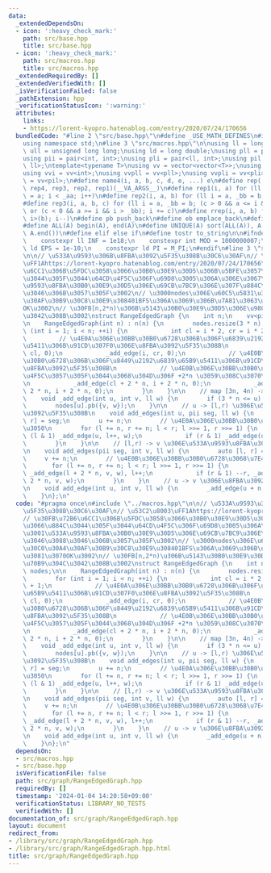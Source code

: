 ```yaml
---
data:
  _extendedDependsOn:
  - icon: ':heavy_check_mark:'
    path: src/base.hpp
    title: src/base.hpp
  - icon: ':heavy_check_mark:'
    path: src/macros.hpp
    title: src/macros.hpp
  _extendedRequiredBy: []
  _extendedVerifiedWith: []
  _isVerificationFailed: false
  _pathExtension: hpp
  _verificationStatusIcon: ':warning:'
  attributes:
    links:
    - https://lorent-kyopro.hatenablog.com/entry/2020/07/24/170656
  bundledCode: "#line 2 \"src/base.hpp\"\n#define _USE_MATH_DEFINES\n#include <bits/stdc++.h>\n\
    using namespace std;\n#line 3 \"src/macros.hpp\"\n\nusing ll = long long;\nusing\
    \ ull = unsigned long long;\nusing ld = long double;\nusing pll = pair<ll, ll>;\n\
    using pii = pair<int, int>;\nusing pli = pair<ll, int>;\nusing pil = pair<int,\
    \ ll>;\ntemplate<typename T>\nusing vv = vector<vector<T>>;\nusing vvl = vv<ll>;\n\
    using vvi = vv<int>;\nusing vvpll = vv<pll>;\nusing vvpli = vv<pli>;\nusing vvpil\
    \ = vv<pil>;\n#define name4(i, a, b, c, d, e, ...) e\n#define rep(...) name4(__VA_ARGS__,\
    \ rep4, rep3, rep2, rep1)(__VA_ARGS__)\n#define rep1(i, a) for (ll i = 0, _aa\
    \ = a; i < _aa; i++)\n#define rep2(i, a, b) for (ll i = a, _bb = b; i < _bb; i++)\n\
    #define rep3(i, a, b, c) for (ll i = a, _bb = b; (c > 0 && a <= i && i < _bb)\
    \ or (c < 0 && a >= i && i > _bb); i += c)\n#define rrep(i, a, b) for (ll i=(a);\
    \ i>(b); i--)\n#define pb push_back\n#define eb emplace_back\n#define mkp make_pair\n\
    #define ALL(A) begin(A), end(A)\n#define UNIQUE(A) sort(ALL(A)), A.erase(unique(ALL(A)),\
    \ A.end())\n#define elif else if\n#define tostr to_string\n\n#ifndef CONSTANTS\n\
    \    constexpr ll INF = 1e18;\n    constexpr int MOD = 1000000007;\n    constexpr\
    \ ld EPS = 1e-10;\n    constexpr ld PI = M_PI;\n#endif\n#line 3 \"src/graph/RangeEdgedGraph.hpp\"\
    \n\n// \u533A\u9593\u306B\u8FBA\u3092\u5F35\u308B\u30C6\u30AF\n// \u53C2\u8003\
    \uFF1Ahttps://lorent-kyopro.hatenablog.com/entry/2020/07/24/170656\n// \u30FB\u72B6\
    \u6CC1\u306B\u5FDC\u3058\u3066\u30B0\u30E9\u30D5\u306B\u5BFE\u3057\u3066\u884C\
    \u3044\u305F\u3044\u64CD\u4F5C\u306F\u69D8\u3005\u306A\u306E\u3067\u3001\u533A\
    \u9593\u8FBA\u30B0\u30E9\u30D5\u306E\u69CB\u7BC9\u306E\u307F\u884C\u3046\u3088\
    \u3046\u306B\u3057\u305F\u3002\n// \u3000nodes\u306E\u60C5\u5831\u3092\u30C0\u30A4\
    \u30AF\u30B9\u30C8\u30E9\u308401BFS\u306A\u3069\u306B\u7A81\u3063\u8FBC\u3081\u3070\
    OK\u3002\n// \u30FB[n,2*n)\u306B\u5143\u30B0\u30E9\u30D5\u306E\u9802\u70B9\u304C\
    \u3042\u308B\u3002\nstruct RangeEdgedGraph {\n    int n;\n    vv<pil> nodes;\n\
    \n    RangeEdgedGraph(int n) : n(n) {\n        nodes.resize(3 * n);\n        for\
    \ (int i = 1; i < n; ++i) {\n            int cl = i * 2, cr = i * 2 + 1;\n   \
    \         // \u4E0A\u306E\u30BB\u30B0\u6728\u306B\u306F\u6839\u2192\u8449\u65B9\
    \u5411\u306B\u91CD\u307F0\u306E\u8FBA\u3092\u5F35\u308B\n            _add_edge(i,\
    \ cl, 0);\n            _add_edge(i, cr, 0);\n            // \u4E0B\u306E\u30BB\
    \u30B0\u6728\u306B\u306F\u8449\u2192\u6839\u65B9\u5411\u306B\u91CD\u307F0\u306E\
    \u8FBA\u3092\u5F35\u308B\n            // \u4E0B\u306E\u30BB\u30B0\u6728\u3092\u64CD\
    \u4F5C\u3057\u305F\u3044\u3068\u304D\u306F +2*n \u3059\u308C\u3070\u3088\u3044\
    \n            _add_edge(cl + 2 * n, i + 2 * n, 0);\n            _add_edge(cr +\
    \ 2 * n, i + 2 * n, 0);\n        }\n    }\n\n    // map [3n, 4n) -> [n, 2n)\n\
    \    void _add_edge(int u, int v, ll w) {\n        if (3 * n <= u) u -= 2 * n;\n\
    \        nodes[u].pb({v, w});\n    }\n\n    // u -> [l,r) \u306E\u533A\u9593\u8FBA\
    \u3092\u5F35\u308B\n    void add_edges(int u, pii seg, ll w) {\n        auto [l,\
    \ r] = seg;\n        u += n;\n        // \u4E0A\u306E\u30BB\u30B0\u6728\u3068\u7E4B\
    \u3050\n        for (l += n, r += n; l < r; l >>= 1, r >>= 1) {\n            if\
    \ (l & 1) _add_edge(u, l++, w);\n            if (r & 1) _add_edge(u, --r, w);\n\
    \        }\n    }\n\n    // [l,r) -> v \u306E\u533A\u9593\u8FBA\u3092\u5F35\u308B\
    \n    void add_edges(pii seg, int v, ll w) {\n        auto [l, r] = seg;\n   \
    \     v += n;\n        // \u4E0B\u306E\u30BB\u30B0\u6728\u3068\u7E4B\u3050\n \
    \       for (l += n, r += n; l < r; l >>= 1, r >>= 1) {\n            if (l & 1)\
    \ _add_edge(l + 2 * n, v, w), l++;\n            if (r & 1) --r, _add_edge(r +\
    \ 2 * n, v, w);\n        }\n    }\n    // u -> v \u306E\u8FBA\u3092\u5F35\u308B\
    \n    void add_edge(int u, int v, ll w) {\n        _add_edge(u + n, v + n, w);\n\
    \    }\n};\n"
  code: "#pragma once\n#include \"../macros.hpp\"\n\n// \u533A\u9593\u306B\u8FBA\u3092\
    \u5F35\u308B\u30C6\u30AF\n// \u53C2\u8003\uFF1Ahttps://lorent-kyopro.hatenablog.com/entry/2020/07/24/170656\n\
    // \u30FB\u72B6\u6CC1\u306B\u5FDC\u3058\u3066\u30B0\u30E9\u30D5\u306B\u5BFE\u3057\
    \u3066\u884C\u3044\u305F\u3044\u64CD\u4F5C\u306F\u69D8\u3005\u306A\u306E\u3067\
    \u3001\u533A\u9593\u8FBA\u30B0\u30E9\u30D5\u306E\u69CB\u7BC9\u306E\u307F\u884C\
    \u3046\u3088\u3046\u306B\u3057\u305F\u3002\n// \u3000nodes\u306E\u60C5\u5831\u3092\
    \u30C0\u30A4\u30AF\u30B9\u30C8\u30E9\u308401BFS\u306A\u3069\u306B\u7A81\u3063\u8FBC\
    \u3081\u3070OK\u3002\n// \u30FB[n,2*n)\u306B\u5143\u30B0\u30E9\u30D5\u306E\u9802\
    \u70B9\u304C\u3042\u308B\u3002\nstruct RangeEdgedGraph {\n    int n;\n    vv<pil>\
    \ nodes;\n\n    RangeEdgedGraph(int n) : n(n) {\n        nodes.resize(3 * n);\n\
    \        for (int i = 1; i < n; ++i) {\n            int cl = i * 2, cr = i * 2\
    \ + 1;\n            // \u4E0A\u306E\u30BB\u30B0\u6728\u306B\u306F\u6839\u2192\u8449\
    \u65B9\u5411\u306B\u91CD\u307F0\u306E\u8FBA\u3092\u5F35\u308B\n            _add_edge(i,\
    \ cl, 0);\n            _add_edge(i, cr, 0);\n            // \u4E0B\u306E\u30BB\
    \u30B0\u6728\u306B\u306F\u8449\u2192\u6839\u65B9\u5411\u306B\u91CD\u307F0\u306E\
    \u8FBA\u3092\u5F35\u308B\n            // \u4E0B\u306E\u30BB\u30B0\u6728\u3092\u64CD\
    \u4F5C\u3057\u305F\u3044\u3068\u304D\u306F +2*n \u3059\u308C\u3070\u3088\u3044\
    \n            _add_edge(cl + 2 * n, i + 2 * n, 0);\n            _add_edge(cr +\
    \ 2 * n, i + 2 * n, 0);\n        }\n    }\n\n    // map [3n, 4n) -> [n, 2n)\n\
    \    void _add_edge(int u, int v, ll w) {\n        if (3 * n <= u) u -= 2 * n;\n\
    \        nodes[u].pb({v, w});\n    }\n\n    // u -> [l,r) \u306E\u533A\u9593\u8FBA\
    \u3092\u5F35\u308B\n    void add_edges(int u, pii seg, ll w) {\n        auto [l,\
    \ r] = seg;\n        u += n;\n        // \u4E0A\u306E\u30BB\u30B0\u6728\u3068\u7E4B\
    \u3050\n        for (l += n, r += n; l < r; l >>= 1, r >>= 1) {\n            if\
    \ (l & 1) _add_edge(u, l++, w);\n            if (r & 1) _add_edge(u, --r, w);\n\
    \        }\n    }\n\n    // [l,r) -> v \u306E\u533A\u9593\u8FBA\u3092\u5F35\u308B\
    \n    void add_edges(pii seg, int v, ll w) {\n        auto [l, r] = seg;\n   \
    \     v += n;\n        // \u4E0B\u306E\u30BB\u30B0\u6728\u3068\u7E4B\u3050\n \
    \       for (l += n, r += n; l < r; l >>= 1, r >>= 1) {\n            if (l & 1)\
    \ _add_edge(l + 2 * n, v, w), l++;\n            if (r & 1) --r, _add_edge(r +\
    \ 2 * n, v, w);\n        }\n    }\n    // u -> v \u306E\u8FBA\u3092\u5F35\u308B\
    \n    void add_edge(int u, int v, ll w) {\n        _add_edge(u + n, v + n, w);\n\
    \    }\n};\n"
  dependsOn:
  - src/macros.hpp
  - src/base.hpp
  isVerificationFile: false
  path: src/graph/RangeEdgedGraph.hpp
  requiredBy: []
  timestamp: '2024-01-04 14:20:58+09:00'
  verificationStatus: LIBRARY_NO_TESTS
  verifiedWith: []
documentation_of: src/graph/RangeEdgedGraph.hpp
layout: document
redirect_from:
- /library/src/graph/RangeEdgedGraph.hpp
- /library/src/graph/RangeEdgedGraph.hpp.html
title: src/graph/RangeEdgedGraph.hpp
---
```

